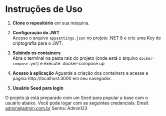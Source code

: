# Instruções de Uso

1. **Clone o repositório** em sua máquina.

2. **Configuração do JWT**  
   Acesse o arquivo `appsettings.json` no projeto .NET 8 e crie uma Key de criptografia para o JWT.

3. **Subindo os containers**  
   Abra o terminal na pasta raiz do projeto (onde está o arquivo `docker-compose.yml`) e execute:
   docker-compose up
   
4. **Acesso à aplicação**
	Aguarde a criação dos containers e acesse a página http://localhost:3000 em seu navegador.
	
5.  **Usuário Seed para login**

O projeto já está preparado com um Seed para popular a base com o usuário abaixo. Você pode logar com as seguintes credenciais:
Email: admin@admin.com.br
Senha: Admin123